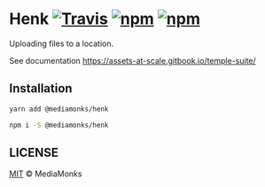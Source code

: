 # Henk [![Travis](https://img.shields.io/travis/mediamonks/henk.svg)](https://travis-ci.org/mediamonks/richmedia-temple-server) [![npm](https://img.shields.io/npm/v/@mediamonks/richmedia-temple-server.svg?maxAge=2592000)](https://www.npmjs.com/package/@mediamonks/richmedia-temple-server) [![npm](https://img.shields.io/npm/dm/@mediamonks/richmedia-temple-server.svg?maxAge=2592000)](https://www.npmjs.com/package/@mediamonks/richmedia-temple-server)

Uploading files to a location.

See documentation https://assets-at-scale.gitbook.io/temple-suite/


## Installation

```sh
yarn add @mediamonks/henk
```

```sh
npm i -S @mediamonks/henk
```

## LICENSE

[MIT](./LICENSE) © MediaMonks
